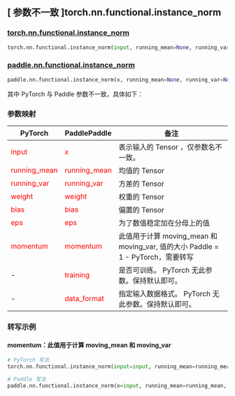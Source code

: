 ## [ 参数不一致 ]torch.nn.functional.instance_norm

### [torch.nn.functional.instance_norm](https://pytorch.org/docs/stable/generated/torch.nn.functional.instance_norm.html#torch.nn.functional.instance_norm)

```python
torch.nn.functional.instance_norm(input, running_mean=None, running_var=None, weight=None, bias=None, use_input_stats=True, momentum=0.1, eps=1e-05)
```

### [paddle.nn.functional.instance_norm](https://www.paddlepaddle.org.cn/documentation/docs/zh/develop/api/paddle/nn/functional/instance_norm_cn.html#instance-norm)
```python
paddle.nn.functional.instance_norm(x, running_mean=None, running_var=None, weight=None, bias=None, training=False, eps=1e-05, momentum=0.9, use_input_stats=True, data_format='NCHW', name=None)
```

其中 PyTorch 与 Paddle 参数不一致，具体如下：
### 参数映射
| PyTorch       | PaddlePaddle | 备注                                                   |
| ------------- | ------------ | ------------------------------------------------------ |
| <font color='red'> input </font> | <font color='red'> x </font> | 表示输入的 Tensor ，仅参数名不一致。  |
| <font color='red'> running_mean </font>   | <font color='red'> running_mean </font>   | 均值的 Tensor               |
| <font color='red'> running_var </font>   | <font color='red'> running_var </font>   | 方差的 Tensor               |
| <font color='red'> weight </font>   | <font color='red'> weight </font>   | 权重的 Tensor               |
| <font color='red'> bias </font>   | <font color='red'> bias </font>   | 偏置的 Tensor               |
| <font color='red'> eps  </font>         |    <font color='red'> eps  </font>         | 为了数值稳定加在分母上的值             |
| <font color='red'> momentum </font>             | <font color='red'> momentum </font>  | 此值用于计算 moving_mean 和 moving_var, 值的大小 Paddle = 1 - PyTorch，需要转写               |
| -           |  <font color='red'> training </font>            | 是否可训练。 PyTorch 无此参数。保持默认即可。 |
| -           |  <font color='red'> data_format </font>            | 指定输入数据格式。 PyTorch 无此参数。保持默认即可。 |


### 转写示例
#### momentum：此值用于计算 moving_mean 和 moving_var
```python
# PyTorch 写法
torch.nn.functional.instance_norm(input=input, running_mean=running_mean, running_var=running_var, momentum=0.1)

# Paddle 写法
paddle.nn.functional.instance_norm(x=input, running_mean=running_mean, running_var=running_var, momentum=0.9)
```
